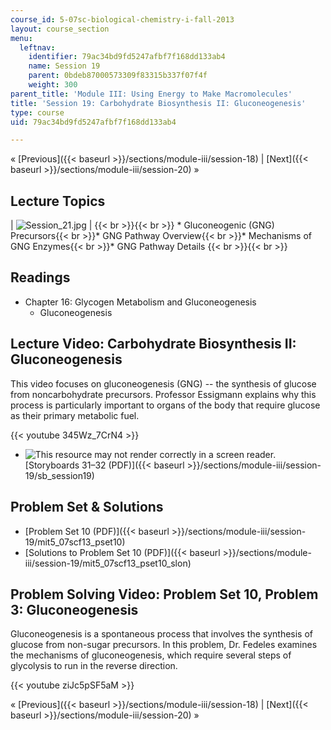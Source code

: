 ```yaml
---
course_id: 5-07sc-biological-chemistry-i-fall-2013
layout: course_section
menu:
  leftnav:
    identifier: 79ac34bd9fd5247afbf7f168dd133ab4
    name: Session 19
    parent: 0bdeb87000573309f83315b337f07f4f
    weight: 300
parent_title: 'Module III: Using Energy to Make Macromolecules'
title: 'Session 19: Carbohydrate Biosynthesis II: Gluconeogenesis'
type: course
uid: 79ac34bd9fd5247afbf7f168dd133ab4

---
```


« [Previous]({{< baseurl >}}/sections/module-iii/session-18) | [Next]({{< baseurl >}}/sections/module-iii/session-20) »

Lecture Topics
--------------

| ![Session_21.jpg](/coursemedia/5-07sc-biological-chemistry-i-fall-2013/808fee1e4f21b4019a0f8b820089daea_Session_21.jpg) |  {{< br >}}{{< br >}} *   Gluconeogenic (GNG) Precursors{{< br >}}*   GNG Pathway Overview{{< br >}}*   Mechanisms of GNG Enzymes{{< br >}}*   GNG Pathway Details {{< br >}}{{< br >}}  

Readings
--------

*   Chapter 16: Glycogen Metabolism and Gluconeogenesis
    *   Gluconeogenesis

Lecture Video: Carbohydrate Biosynthesis II: Gluconeogenesis
------------------------------------------------------------

This video focuses on gluconeogenesis (GNG) -- the synthesis of glucose from noncarbohydrate precursors. Professor Essigmann explains why this process is particularly important to organs of the body that require glucose as their primary metabolic fuel.

{{< youtube 345Wz_7CrN4 >}}

*   ![This resource may not render correctly in a screen reader.](/images/inacessible.gif)[Storyboards 31–32 (PDF)]({{< baseurl >}}/sections/module-iii/session-19/sb_session19)

Problem Set & Solutions
-----------------------

*   [Problem Set 10 (PDF)]({{< baseurl >}}/sections/module-iii/session-19/mit5_07scf13_pset10)
*   [Solutions to Problem Set 10 (PDF)]({{< baseurl >}}/sections/module-iii/session-19/mit5_07scf13_pset10_slon)

Problem Solving Video: Problem Set 10, Problem 3: Gluconeogenesis
-----------------------------------------------------------------

Gluconeogenesis is a spontaneous process that involves the synthesis of glucose from non-sugar precursors. In this problem, Dr. Fedeles examines the mechanisms of gluconeogenesis, which require several steps of glycolysis to run in the reverse direction.

{{< youtube ziJc5pSF5aM >}}

« [Previous]({{< baseurl >}}/sections/module-iii/session-18) | [Next]({{< baseurl >}}/sections/module-iii/session-20) »